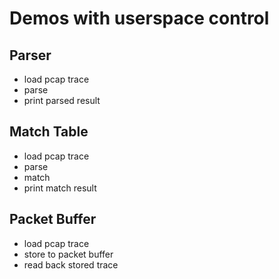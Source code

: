 # Demos with userspace control

## Parser
* load pcap trace
* parse
* print parsed result

## Match Table
* load pcap trace
* parse
* match
* print match result

## Packet Buffer
* load pcap trace
* store to packet buffer
* read back stored trace
